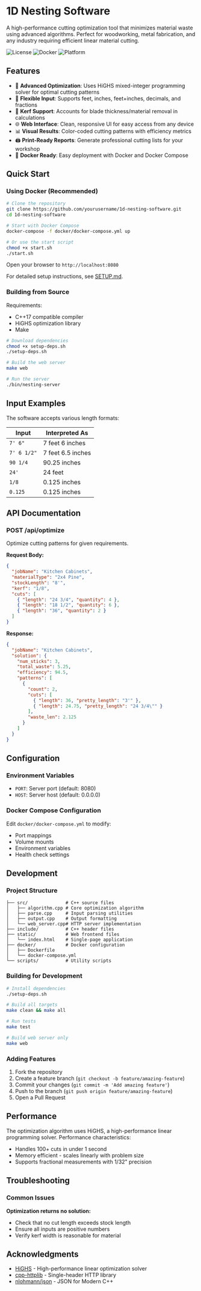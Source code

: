 # 1D Nesting Software

A high-performance cutting optimization tool that minimizes material waste using
advanced algorithms. Perfect for woodworking, metal fabrication, and any
industry requiring efficient linear material cutting.

![License](https://img.shields.io/badge/license-MIT-blue.svg)
![Docker](https://img.shields.io/badge/docker-ready-brightgreen.svg)
![Platform](https://img.shields.io/badge/platform-linux%20%7C%20macos%20%7C%20windows-lightgrey.svg)

## Features

- 🚀 **Advanced Optimization**: Uses HiGHS mixed-integer programming solver for
  optimal cutting patterns
- 📏 **Flexible Input**: Supports feet, inches, feet+inches, decimals, and
  fractions
- 🔧 **Kerf Support**: Accounts for blade thickness/material removal in
  calculations
- 🌐 **Web Interface**: Clean, responsive UI for easy access from any device
- 📊 **Visual Results**: Color-coded cutting patterns with efficiency metrics
- 🖨️ **Print-Ready Reports**: Generate professional cutting lists for your
  workshop
- 🐳 **Docker Ready**: Easy deployment with Docker and Docker Compose

## Quick Start

### Using Docker (Recommended)

```bash
# Clone the repository
git clone https://github.com/yourusername/1d-nesting-software.git
cd 1d-nesting-software

# Start with Docker Compose
docker-compose -f docker/docker-compose.yml up

# Or use the start script
chmod +x start.sh
./start.sh
```

Open your browser to `http://localhost:8080`

For detailed setup instructions, see [SETUP.md](SETUP.md).

### Building from Source

Requirements:

- C++17 compatible compiler
- HiGHS optimization library
- Make

```bash
# Download dependencies
chmod +x setup-deps.sh
./setup-deps.sh

# Build the web server
make web

# Run the server
./bin/nesting-server
```

## Input Examples

The software accepts various length formats:

| Input       | Interpreted As    |
| ----------- | ----------------- |
| `7' 6"`     | 7 feet 6 inches   |
| `7' 6 1/2"` | 7 feet 6.5 inches |
| `90 1/4`    | 90.25 inches      |
| `24'`       | 24 feet           |
| `1/8`       | 0.125 inches      |
| `0.125`     | 0.125 inches      |

## API Documentation

### POST /api/optimize

Optimize cutting patterns for given requirements.

**Request Body:**

```json
{
  "jobName": "Kitchen Cabinets",
  "materialType": "2x4 Pine",
  "stockLength": "8'",
  "kerf": "1/8",
  "cuts": [
    { "length": "24 3/4", "quantity": 4 },
    { "length": "18 1/2", "quantity": 6 },
    { "length": "36", "quantity": 2 }
  ]
}
```

**Response:**

```json
{
  "jobName": "Kitchen Cabinets",
  "solution": {
    "num_sticks": 3,
    "total_waste": 5.25,
    "efficiency": 94.5,
    "patterns": [
      {
        "count": 2,
        "cuts": [
          { "length": 36, "pretty_length": "3'" },
          { "length": 24.75, "pretty_length": "24 3/4\"" }
        ],
        "waste_len": 2.125
      }
    ]
  }
}
```

## Configuration

### Environment Variables

- `PORT`: Server port (default: 8080)
- `HOST`: Server host (default: 0.0.0.0)

### Docker Compose Configuration

Edit `docker/docker-compose.yml` to modify:

- Port mappings
- Volume mounts
- Environment variables
- Health check settings

## Development

### Project Structure

```
├── src/              # C++ source files
│   ├── algorithm.cpp # Core optimization algorithm
│   ├── parse.cpp     # Input parsing utilities
│   ├── output.cpp    # Output formatting
│   └── web_server.cpp# HTTP server implementation
├── include/          # C++ header files
├── static/           # Web frontend files
│   └── index.html    # Single-page application
├── docker/           # Docker configuration
│   ├── Dockerfile
│   └── docker-compose.yml
└── scripts/          # Utility scripts
```

### Building for Development

```bash
# Install dependencies
./setup-deps.sh

# Build all targets
make clean && make all

# Run tests
make test

# Build web server only
make web
```

### Adding Features

1. Fork the repository
2. Create a feature branch (`git checkout -b feature/amazing-feature`)
3. Commit your changes (`git commit -m 'Add amazing feature'`)
4. Push to the branch (`git push origin feature/amazing-feature`)
5. Open a Pull Request

## Performance

The optimization algorithm uses HiGHS, a high-performance linear programming
solver. Performance characteristics:

- Handles 100+ cuts in under 1 second
- Memory efficient - scales linearly with problem size
- Supports fractional measurements with 1/32" precision

## Troubleshooting

### Common Issues

**Optimization returns no solution:**

- Check that no cut length exceeds stock length
- Ensure all inputs are positive numbers
- Verify kerf width is reasonable for material

## Acknowledgments

- [HiGHS](https://highs.dev/) - High-performance linear optimization solver
- [cpp-httplib](https://github.com/yhirose/cpp-httplib) - Single-header HTTP
  library
- [nlohmann/json](https://github.com/nlohmann/json) - JSON for Modern C++

